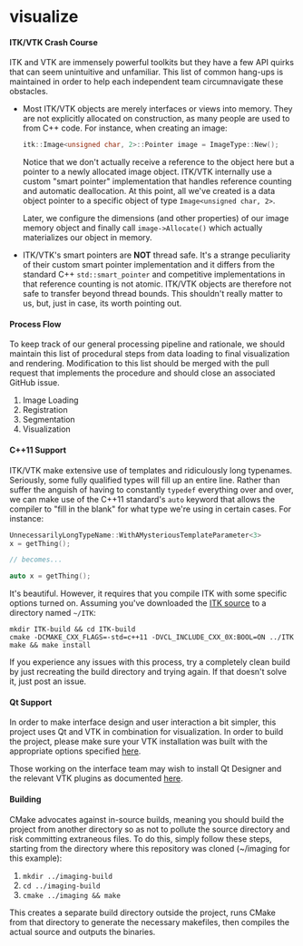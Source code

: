 # visualize


#### ITK/VTK Crash Course

ITK and VTK are immensely powerful toolkits but they have a few API quirks that
can seem unintuitive and unfamiliar. This list of common hang-ups is maintained in 
order to help each independent team circumnavigate these obstacles.

*   Most ITK/VTK objects are merely interfaces or views into memory. They are
    not explicitly allocated on construction, as many people are used to from
    C++ code. For instance, when creating an image:

    ```cpp
    itk::Image<unsigned char, 2>::Pointer image = ImageType::New();
    ```
    Notice that we don't actually receive a reference to the object here but
    a pointer to a newly allocated image object. ITK/VTK internally use
    a custom "smart pointer" implementation that handles reference counting and
    automatic deallocation. At this point, all we've created is a data object
    pointer to a specific object of type `Image<unsigned char, 2>`. 

    Later, we configure the dimensions (and other properties) of our image
    memory object and finally call `image->Allocate()` which actually
    materializes our object in memory.

*   ITK/VTK's smart pointers are __NOT__ thread safe. It's a strange
    peculiarity of their custom smart pointer implementation and it differs
    from the standard C++ `std::smart_pointer` and competitive implementations
    in that reference counting is not atomic. ITK/VTK objects are therefore not
    safe to transfer beyond thread bounds. This shouldn't really matter to us,
    but, just in case, its worth pointing out.


#### Process Flow

To keep track of our general processing pipeline and rationale, we should
maintain this list of procedural steps from data loading to final visualization
and rendering. Modification to this list should be merged with the pull request
that implements the procedure and should close an associated GitHub issue. 

1.  Image Loading
2.  Registration
3.  Segmentation
4.  Visualization

#### C++11 Support

ITK/VTK make extensive use of templates and ridiculously long typenames.
Seriously, some fully qualified types will fill up an entire line. Rather than
suffer the anguish of having to constantly `typedef` everything over and over,
we can make use of the C++11 standard's `auto` keyword that allows the compiler
to "fill in the blank" for what type we're using in certain cases. For
instance:

```cpp
UnnecessarilyLongTypeName::WithAMysteriousTemplateParameter<3>
x = getThing();

// becomes...

auto x = getThing();
```

It's beautiful. However, it requires that you compile ITK with some specific
options turned on. Assuming you've downloaded the [ITK
source](http://www.itk.org/ITK/resources/software.html) to a directory named
`~/ITK`:

```
mkdir ITK-build && cd ITK-build
cmake -DCMAKE_CXX_FLAGS=-std=c++11 -DVCL_INCLUDE_CXX_0X:BOOL=ON ../ITK
make && make install
```

If you experience any issues with this process, try a completely clean build by
just recreating the build directory and trying again. If that doesn't solve it,
just post an issue.

#### Qt Support

In order to make interface design and user interaction a bit simpler, this
project uses Qt and VTK in combination for visualization. In order to build the
project, please make sure your VTK installation was built with the appropriate
options specified
[here](http://www.vtk.org/Wiki/VTK/Configure_and_Build#Configure_with_Qt).

Those working on the interface team may wish to install Qt Designer and the
relevant VTK plugins as documented
[here](http://www.vtk.org/Wiki/VTK/Tutorials/QtSetup). 

#### Building

CMake advocates against in-source builds, meaning you should build the project
from another directory so as not to pollute the source directory and risk
committing extraneous files. To do this, simply follow these steps, starting
from the directory where this repository was cloned (~/imaging for this
example):

1.  `mkdir ../imaging-build`
2.  `cd ../imaging-build`
3.  `cmake ../imaging && make`

This creates a separate build directory outside the project, runs CMake from
that directory to generate the necessary makefiles, then compiles the actual
source and outputs the binaries.
